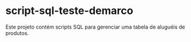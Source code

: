 # script-sql-teste-demarco
Este projeto contém scripts SQL para gerenciar uma tabela de aluguéis de produtos.
